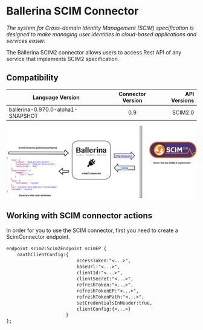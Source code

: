 # Ballerina SCIM Connector

*The system for Cross-domain Identity Management (SCIM) specification
 is designed to make managing user identities in cloud-based applications 
 and services easier.*

 
 The Ballerina SCIM2 connector allows users to access Rest API of any service that implements 
 SCIM2 specification.  
 
 
 ## Compatibility
 | Language Version        | Connector Version          | API Versions  |
 | ------------- |:-------------:| -----:|
 | ballerina-0.970.0-alpha1-SNAPSHOT     | 0.9 | SCIM2.0 |
 
![alt text](SCIM2.png)

## Working with SCIM connector actions

In order for you to use the SCIM connector, first you need to create a ScimConnector 
endpoint.

```ballerina
endpoint scim2:Scim2Endpoint scimEP {
    oauthClientConfig:{
                          accessToken:"<...>",
                          baseUrl:"<...>",
                          clientId:"<...>",
                          clientSecret:"<...>",
                          refreshToken:"<...>",
                          refreshTokenEP:"<...>",
                          refreshTokenPath:"<...>",
                          setCredentialsInHeader:true,
                          clientConfig:{<...>}
                      }
};
```